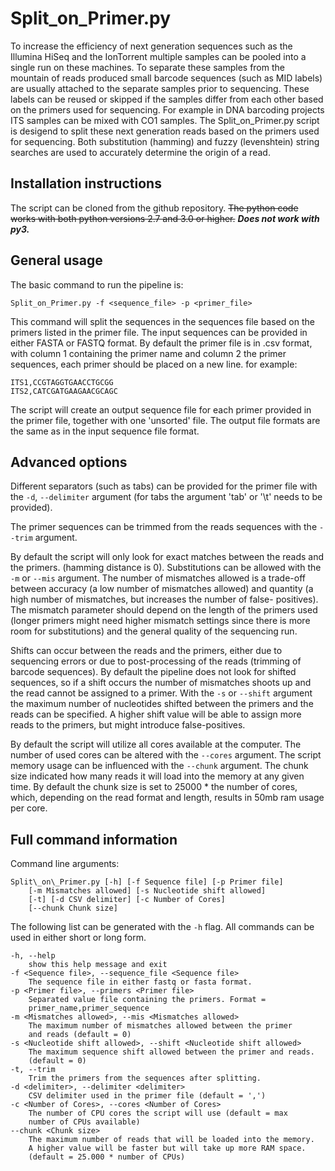 Split\_on\_Primer.py
===================

To increase the efficiency of next generation sequences such as the Illumina HiSeq and the
IonTorrent multiple samples can be pooled into a single run on these machines. To separate
these samples from the mountain of reads produced small barcode sequences (such as MID
labels) are usually attached to the separate samples prior to sequencing. These labels can
be reused or skipped if the samples differ from each other based on the primers used for
sequencing. For example in DNA barcoding projects ITS samples can be mixed with CO1 samples.
The Split\_on\_Primer.py script is desigend to split these next generation reads based on
the primers used for sequencing. Both substitution (hamming) and fuzzy (levenshtein)
string searches are used to accurately determine the origin of a read.

Installation instructions
-------------------------

The script can be cloned from the github repository. ~~The python code works with 
both python versions 2.7 and 3.0 or higher.~~ **_Does not work with py3._**

General usage
-------------

The basic command to run the pipeline is:

`Split_on_Primer.py -f <sequence_file> -p <primer_file>`

This command will split the sequences in the sequences file based on the primers listed
in the primer file. The input sequences can be provided in either FASTA or FASTQ format.
By default the primer file is in .csv format, with column 1 containing the primer name and
column 2 the primer sequences, each primer should be placed on a new line. for example:

	ITS1,CCGTAGGTGAACCTGCGG
	ITS2,CATCGATGAAGAACGCAGC

The script will create an output sequence file for each primer provided in the primer file,
together with one 'unsorted' file. The output file formats are the same as in the input
sequence file format.

Advanced options
----------------

Different separators (such as tabs) can be provided for the primer file with the `-d`,
`--delimiter` argument (for tabs the argument 'tab' or '\t' needs to be provided).

The primer sequences can be trimmed from the reads sequences with the `--trim` argument.

By default the script will only look for exact matches between the reads and the primers.
(hamming distance is 0). Substitutions can be allowed with the `-m` or `--mis` argument.
The number of mismatches allowed is a trade-off between accuracy (a low number of mismatches
allowed) and quantity (a high number of mismatches, but increases the number of false-
positives). The mismatch parameter should depend on the length of the primers used (longer
primers might need higher mismatch settings since there is more room for substitutions)
and the general quality of the sequencing run.

Shifts can occur between the reads and the primers, either due to sequencing errors or due
to post-processing of the reads (trimming of barcode sequences). By default the pipeline
does not look for shifted sequences, so if a shift occurs the number of mismatches shoots
up and the read cannot be assigned to a primer. With the `-s` or `--shift` argument the
maximum number of nucleotides shifted between the primers and the reads can be specified.
A higher shift value will be able to assign more reads to the primers, but might introduce
false-positives.

By default the script will utilize all cores available at the computer. The number of used
cores can be altered with the `--cores` argument. The script memory usage can be influenced
with the `--chunk` argument. The chunk size indicated how many reads it will load into the
memory at any given time. By default the chunk size is set to 25000 * the number of cores,
which, depending on the read format and length, results in 50mb ram usage per core.

Full command information
------------------------

Command line arguments:

	Split\_on\_Primer.py [-h] [-f Sequence file] [-p Primer file]
		[-m Mismatches allowed] [-s Nucleotide shift allowed]
		[-t] [-d CSV delimiter] [-c Number of Cores]
		[--chunk Chunk size]

The following list can be generated with the `-h` flag. All commands can be
used in either short or long form.

	-h, --help
		show this help message and exit
	-f <Sequence file>, --sequence_file <Sequence file>
		The sequence file in either fastq or fasta format.
	-p <Primer file>, --primers <Primer file>
		Separated value file containing the primers. Format =
		primer_name,primer_sequence
	-m <Mismatches allowed>, --mis <Mismatches allowed>
		The maximum number of mismatches allowed between the primer
		and reads (default = 0)
	-s <Nucleotide shift allowed>, --shift <Nucleotide shift allowed>
		The maximum sequence shift allowed between the primer and reads.
		(default = 0)
	-t, --trim
		Trim the primers from the sequences after splitting.
	-d <delimiter>, --delimiter <delimiter>
		CSV delimiter used in the primer file (default = ',')
	-c <Number of Cores>, --cores <Number of Cores>
		The number of CPU cores the script will use (default = max
		number of CPUs available)
	--chunk <Chunk size>
		The maximum number of reads that will be loaded into the memory.
		A higher value will be faster but will take up more RAM space.
		(default = 25.000 * number of CPUs)

